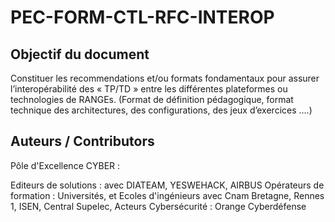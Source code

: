 # PEC-FORM-CTL-RFC-INTEROP

## Objectif du document

Constituer les recommendations et/ou formats fondamentaux pour assurer l’interopérabilité des « TP/TD » entre les différentes plateformes ou technologies de RANGEs. 
(Format de définition pédagogique, format technique des architectures, des configurations, des jeux d’exercices ….)

## Auteurs / Contributors

Pôle d'Excellence CYBER :

Editeurs de solutions : avec DIATEAM, YESWEHACK, AIRBUS
Opérateurs de formation : Universités, et Ecoles d'ingénieurs avec Cnam Bretagne, Rennes 1, ISEN, Central Supelec, 
Acteurs Cybersécurité : Orange Cyberdéfense
